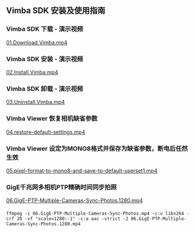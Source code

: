 Vimba SDK 安装及使用指南
---

### Vimba SDK 下载 - 演示视频
[01.Download.Vimba.mp4](https://share.weiyun.com/uVubsE0B)

### Vimba SDK 安装 - 演示视频
[02.Install.Vimba.mp4](https://share.weiyun.com/uVubsE0B)


### Vimba SDK 卸载 - 演示视频
[03.Uninstall.Vimba.mp4](https://share.weiyun.com/uVubsE0B)


### Vimba Viewer 恢复相机缺省参数
[04.restore-default-settings.mp4](https://share.weiyun.com/uVubsE0B)


### Vimba Viewer 设定为MONO8格式并保存为缺省参数，断电后任然生效
[05.pixel-format-to-mono8-and-save-to-default-userset1.mp4](https://share.weiyun.com/uVubsE0B)


### GigE千兆网多相机PTP精确时间同步拍照
[06.GigE-PTP-Multiple-Cameras-Sync-Photos.1280.mp4](https://share.weiyun.com/uVubsE0B)




#### 
```
ffmpeg -i 06.GigE-PTP-Multiple-Cameras-Sync-Photos.mp4 -c:v libx264 -crf 20 -vf "scale=1280:-1" -c:a aac -strict -2 06.GigE-PTP-Multiple-Cameras-Sync-Photos.1280.mp4
```
